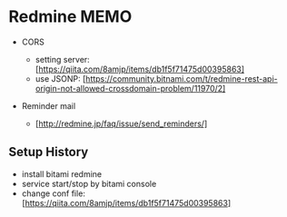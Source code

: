 Redmine MEMO
============

* CORS

  * setting server: [https://qiita.com/8amjp/items/db1f5f71475d00395863]
  * use JSONP: [https://community.bitnami.com/t/redmine-rest-api-origin-not-allowed-crossdomain-problem/11970/2]
  

* Reminder mail
  * [http://redmine.jp/faq/issue/send_reminders/]
  

Setup History
-------------

* install bitami redmine
* service start/stop by bitami console
* change conf file:  [https://qiita.com/8amjp/items/db1f5f71475d00395863]
